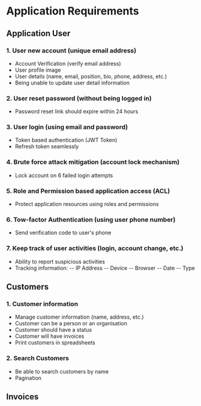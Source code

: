 # Application Requirements

## Application User

### 1. User new account (unique email address)

- Account Verification (verify email address)
- User profile image
- User details (name, email, position, bio, phone, address, etc.)
- Being unable to update user detail information

### 2. User reset password (without being logged in)

- Password reset link should expire within 24 hours

### 3. User login (using email and password)

- Token based authentication (JWT Token)
- Refresh token seamlessly

### 4. Brute force attack mitigation (account lock mechanism)

- Lock account on 6 failed login attempts

### 5. Role and Permission based application access (ACL)

- Protect application resources using roles and permissions

### 6. Tow-factor Authentication (using user phone number)

- Send verification code to user's phone

### 7. Keep track of user activities (login, account change, etc.)

- Ability to report suspicious activities
- Tracking information:
    -- IP Address
    -- Device
    -- Browser
    -- Date
    -- Type

## Customers

### 1. Customer information

- Manage customer information (name, address, etc.)
- Customer can be a person or an organisation
- Customer should have a status
- Customer will have invoices
- Print customers in spreadsheets

### 2. Search Customers

- Be able to search customers by name
- Pagination

## Invoices
